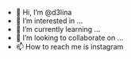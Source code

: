 - 👋 Hi, I’m @d3lina
- 👀 I’m interested in ...
- 🌱 I’m currently learning ...
- 💞️ I’m looking to collaborate on ...
- 📫 How to reach me is instagram

<!---
d3lina/d3lina is a ✨ special ✨ repository because its `README.md` (this file) appears on your GitHub profile.
You can click the Preview link to take a look at your changes.
--->
